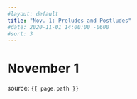 ```yaml
---
#layout: default
title: "Nov. 1: Preludes and Postludes"
#date: 2020-11-01 14:00:00 -0600
#sort: 3
---
```

# November 1

source: `{{ page.path }}`
